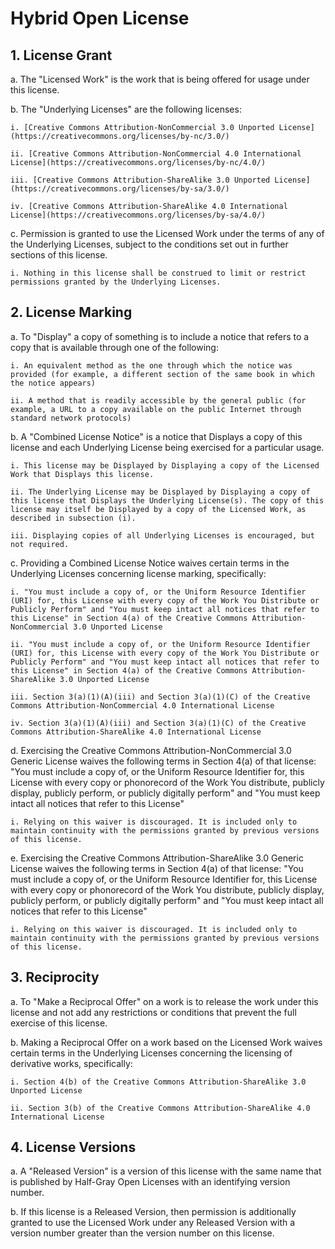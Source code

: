 # Hybrid Open License

## 1. License Grant

a. The "Licensed Work" is the work that is being offered for usage under this license.

b. The "Underlying Licenses" are the following licenses:

	i. [Creative Commons Attribution-NonCommercial 3.0 Unported License](https://creativecommons.org/licenses/by-nc/3.0/)

	ii. [Creative Commons Attribution-NonCommercial 4.0 International License](https://creativecommons.org/licenses/by-nc/4.0/)

	iii. [Creative Commons Attribution-ShareAlike 3.0 Unported License](https://creativecommons.org/licenses/by-sa/3.0/)

	iv. [Creative Commons Attribution-ShareAlike 4.0 International License](https://creativecommons.org/licenses/by-sa/4.0/)

c. Permission is granted to use the Licensed Work under the terms of any of the Underlying Licenses, subject to the conditions set out in further sections of this license.

	i. Nothing in this license shall be construed to limit or restrict permissions granted by the Underlying Licenses.

## 2. License Marking

a. To "Display" a copy of something is to include a notice that refers to a copy that is available through one of the following:

	i. An equivalent method as the one through which the notice was provided (for example, a different section of the same book in which the notice appears)

	ii. A method that is readily accessible by the general public (for example, a URL to a copy available on the public Internet through standard network protocols)

b. A "Combined License Notice" is a notice that Displays a copy of this license and each Underlying License being exercised for a particular usage.

	i. This license may be Displayed by Displaying a copy of the Licensed Work that Displays this license.

	ii. The Underlying License may be Displayed by Displaying a copy of this license that Displays the Underlying License(s). The copy of this license may itself be Displayed by a copy of the Licensed Work, as described in subsection (i).

	iii. Displaying copies of all Underlying Licenses is encouraged, but not required.

c. Providing a Combined License Notice waives certain terms in the Underlying Licenses concerning license marking, specifically:

	i. "You must include a copy of, or the Uniform Resource Identifier (URI) for, this License with every copy of the Work You Distribute or Publicly Perform" and "You must keep intact all notices that refer to this License" in Section 4(a) of the Creative Commons Attribution-NonCommercial 3.0 Unported License

	ii. "You must include a copy of, or the Uniform Resource Identifier (URI) for, this License with every copy of the Work You Distribute or Publicly Perform" and "You must keep intact all notices that refer to this License" in Section 4(a) of the Creative Commons Attribution-ShareAlike 3.0 Unported License

	iii. Section 3(a)(1)(A)(iii) and Section 3(a)(1)(C) of the Creative Commons Attribution-NonCommercial 4.0 International License

	iv. Section 3(a)(1)(A)(iii) and Section 3(a)(1)(C) of the Creative Commons Attribution-ShareAlike 4.0 International License

d. Exercising the Creative Commons Attribution-NonCommercial 3.0 Generic License waives the following terms in Section 4(a) of that license: "You must include a copy of, or the Uniform Resource Identifier for, this License with every copy or phonorecord of the Work You distribute, publicly display, publicly perform, or publicly digitally perform" and "You must keep intact all notices that refer to this License"

	i. Relying on this waiver is discouraged. It is included only to maintain continuity with the permissions granted by previous versions of this license.

e. Exercising the Creative Commons Attribution-ShareAlike 3.0 Generic License waives the following terms in Section 4(a) of that license: "You must include a copy of, or the Uniform Resource Identifier for, this License with every copy or phonorecord of the Work You distribute, publicly display, publicly perform, or publicly digitally perform" and "You must keep intact all notices that refer to this License"

	i. Relying on this waiver is discouraged. It is included only to maintain continuity with the permissions granted by previous versions of this license.

## 3. Reciprocity

a. To "Make a Reciprocal Offer" on a work is to release the work under this license and not add any restrictions or conditions that prevent the full exercise of this license.

b. Making a Reciprocal Offer on a work based on the Licensed Work waives certain terms in the Underlying Licenses concerning the licensing of derivative works, specifically:

	i. Section 4(b) of the Creative Commons Attribution-ShareAlike 3.0 Unported License

	ii. Section 3(b) of the Creative Commons Attribution-ShareAlike 4.0 International License

## 4. License Versions

a. A "Released Version" is a version of this license with the same name that is published by Half-Gray Open Licenses with an identifying version number.

b. If this license is a Released Version, then permission is additionally granted to use the Licensed Work under any Released Version with a version number greater than the version number on this license.
